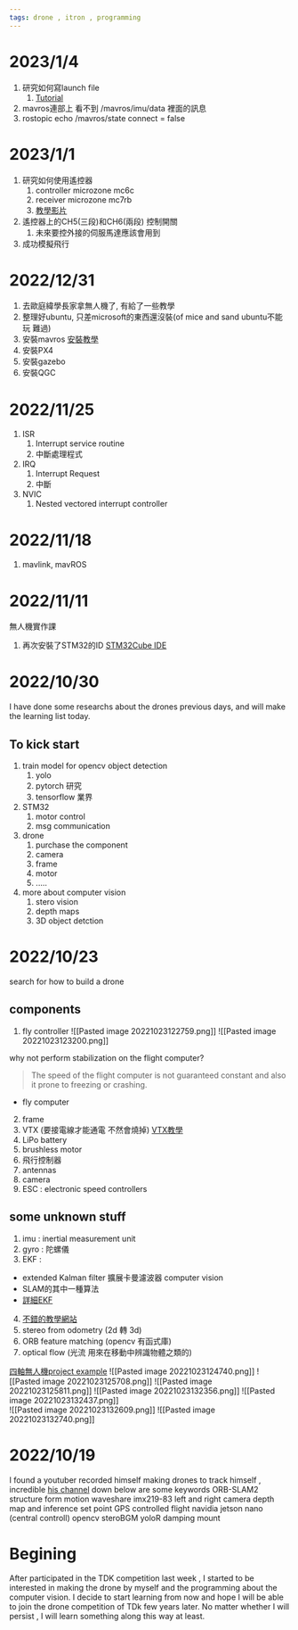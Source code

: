 ```yaml
---
tags: drone , itron , programming
---
```

# 2023/1/4
1. 研究如何寫launch file
	1. [Tutorial](http://www.clearpathrobotics.com/assets/guides/melodic/ros/Launch%20Files.html)
2. mavros連部上 看不到 /mavros/imu/data 裡面的訊息 
3. rostopic echo /mavros/state connect = false

# 2023/1/1
1. 研究如何使用遙控器
	1. controller microzone mc6c
	2. receiver microzone mc7rb
	3. [教學影片](https://www.youtube.com/watch?v=WK8xG6lX2u4)
2. 遙控器上的CH5(三段)和CH6(兩段) 控制開關
	1. 未來要控外接的伺服馬達應該會用到
3. 成功模擬飛行

# 2022/12/31
1. 去歐庭緯學長家拿無人機了, 有給了一些教學
2. 整理好ubuntu, 只差microsoft的東西還沒裝(of mice and sand ubuntu不能玩 難過)
3. 安裝mavros [安裝教學](https://docs.px4.io/main/en/ros/mavros_installation.html)
4. 安裝PX4
5. 安裝gazebo
6. 安裝QGC

# 2022/11/25
1. ISR 
	1. Interrupt service routine 
	2. 中斷處理程式
2. IRQ 
	1. Interrupt Request 
	2. 中斷
3. NVIC
	1. Nested vectored interrupt controller

# 2022/11/18
1. mavlink, mavROS

# 2022/11/11
無人機實作課
1. 再次安裝了STM32的ID [STM32Cube IDE](https://www.st.com/en/development-tools/stm32cubeide.html#st-get-software)

# 2022/10/30
I have done some researchs about the drones previous days, and will make the learning list today.

## To kick start
1. train model for opencv object detection 
	1. yolo 
	2. pytorch 研究
	3. tensorflow 業界
2. STM32
	1. motor control 
	2. msg communication
3. drone
	1. purchase the component 
	2. camera
	3. frame
	4. motor
	5. .....
4. more about computer vision
	1. stero vision
	2. depth maps
	3. 3D object detction

# 2022/10/23 
search for how to build a drone

## components
1. fly controller 
![[Pasted image 20221023122759.png]]
![[Pasted image 20221023123200.png]]

why not perform stabilization on the flight computer?
> The speed of the flight computer is not guaranteed constant and also it prone to freezing or crashing.
- fly computer

2. frame
3. VTX (要接電線才能通電 不然會燒掉)   [VTX教學](https://www.youtube.com/watch?v=uFbuDqg424c)
4. LiPo battery
5. brushless motor
6. 飛行控制器
7. antennas
8. camera
9. ESC : electronic speed controllers 

## some unknown stuff
1. imu : inertial measurement unit
2. gyro : 陀螺儀
3. EKF : 
- extended Kalman filter  擴展卡曼濾波器 computer vision
- SLAM的其中一種算法
- [詳細EKF](https://www.cnblogs.com/gaoxiang12/p/5560360.html)
4. [不錯的教學網站](https://prg.cs.umd.edu/enae788m)
5. stereo from odometry (2d 轉 3d)
6. ORB feature matching (opencv 有函式庫)
7. optical flow (光流 用來在移動中辨識物體之類的)
 
[四軸無人機project example](https://www.youtube.com/watch?v=2r0fX_8A8ms)
![[Pasted image 20221023124740.png]]
![[Pasted image 20221023125708.png]]
![[Pasted image 20221023125811.png]]
![[Pasted image 20221023132356.png]]
![[Pasted image 20221023132437.png]]  
![[Pasted image 20221023132609.png]]
![[Pasted image 20221023132740.png]]

# 2022/10/19 
I found a youtuber recorded himself making drones to track himself , incredible
[his channel](https://www.youtube.com/c/MattClarke)
down below are some keywords
ORB-SLAM2
structure form motion
waveshare imx219-83
left and right camera
depth map and inference
set point GPS
controlled flight
navidia jetson nano (central controll)
opencv
steroBGM
yoloR
damping mount

# Begining
After participated in the TDK competition last week , I started to be interested in making the drone by myself and the programming about the computer vision. I decide to start learning from now and hope  I will be able to join the drone competition of TDk few years later. No matter whether I will persist , I will learn something along this way  at least.